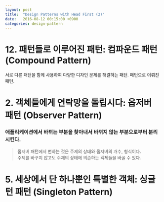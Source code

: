 ```yaml
---
layout: post
title:  "Design Patterns with Head First (2)"
date:   2016-08-12 00:15:00 +0900
categories: design-pattern
---
```


# 12. 패턴들로 이루어진 패턴: 컴파운드 패턴 (Compound Pattern)
서로 다른 패턴을 함께 사용하여 다양한 디자인 문제를 해결하는 패턴. 패턴으로 이뤄진 패턴.

# 2. 객체들에게 연락망을 돌립시다: 옵저버 패턴 (Observer Pattern)

### 애플리케이션에서 바뀌는 부분을 찾아내서 바뀌지 않는 부분으로부터 분리시킨다.
> 옵저버 패턴에서 변하는 것은 주제의 상태와 옵저버의 개수, 형식이다.  
> 주제를 바꾸지 않고도 주제의 상태에 의존하는 객체들을 바꿀 수 있다.

# 5. 세상에서 단 하나뿐인 특별한 객체: 싱글턴 패턴 (Singleton Pattern)
